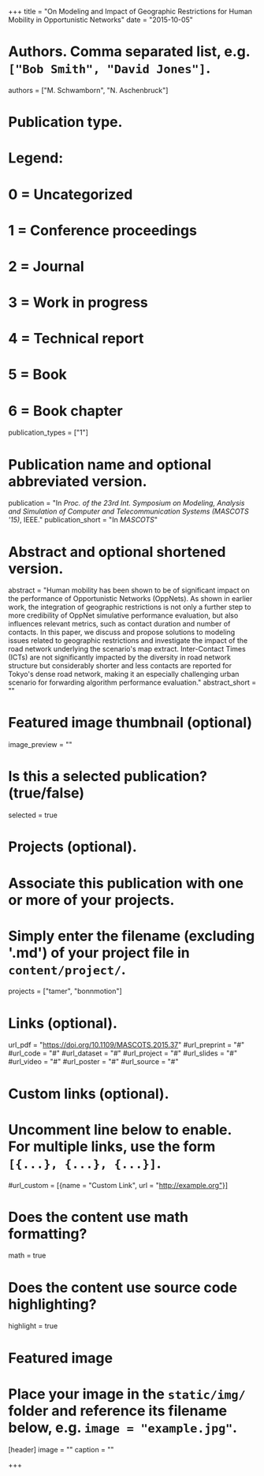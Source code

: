+++
title = "On Modeling and Impact of Geographic Restrictions for Human Mobility in Opportunistic Networks"
date = "2015-10-05"

# Authors. Comma separated list, e.g. `["Bob Smith", "David Jones"]`.
authors = ["M. Schwamborn", "N. Aschenbruck"]

# Publication type.
# Legend:
# 0 = Uncategorized
# 1 = Conference proceedings
# 2 = Journal
# 3 = Work in progress
# 4 = Technical report
# 5 = Book
# 6 = Book chapter
publication_types = ["1"]

# Publication name and optional abbreviated version.
publication = "In *Proc. of the 23rd Int. Symposium on Modeling, Analysis and Simulation of Computer and Telecommunication Systems (MASCOTS '15)*, IEEE."
publication_short = "In *MASCOTS*"

# Abstract and optional shortened version.
abstract = "Human mobility has been shown to be of significant impact on the performance of Opportunistic Networks (OppNets). As shown in earlier work, the integration of geographic restrictions is not only a further step to more credibility of OppNet simulative performance evaluation, but also influences relevant metrics, such as contact duration and number of contacts. In this paper, we discuss and propose solutions to modeling issues related to geographic restrictions and investigate the impact of the road network underlying the scenario's map extract. Inter-Contact Times (ICTs) are not significantly impacted by the diversity in road network structure but considerably shorter and less contacts are reported for Tokyo's dense road network, making it an especially challenging urban scenario for forwarding algorithm performance evaluation."
abstract_short = ""

# Featured image thumbnail (optional)
image_preview = ""

# Is this a selected publication? (true/false)
selected = true

# Projects (optional).
#   Associate this publication with one or more of your projects.
#   Simply enter the filename (excluding '.md') of your project file in `content/project/`.
projects = ["tamer", "bonnmotion"]

# Links (optional).
url_pdf = "https://doi.org/10.1109/MASCOTS.2015.37"
#url_preprint = "#"
#url_code = "#"
#url_dataset = "#"
#url_project = "#"
#url_slides = "#"
#url_video = "#"
#url_poster = "#"
#url_source = "#"

# Custom links (optional).
#   Uncomment line below to enable. For multiple links, use the form `[{...}, {...}, {...}]`.
#url_custom = [{name = "Custom Link", url = "http://example.org"}]

# Does the content use math formatting?
math = true

# Does the content use source code highlighting?
highlight = true

# Featured image
# Place your image in the `static/img/` folder and reference its filename below, e.g. `image = "example.jpg"`.
[header]
image = ""
caption = ""

+++


